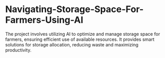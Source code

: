 # Navigating-Storage-Space-For-Farmers-Using-AI
The project involves utilizing AI to optimize and manage storage space for farmers, ensuring efficient use of available resources. It provides smart solutions for storage allocation, reducing waste and maximizing productivity.
